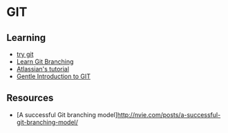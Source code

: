 # GIT

## Learning
- [try git](https://try.github.io/levels/1/challenges/1)
- [Learn Git Branching](http://learngitbranching.js.org/)
- [Atlassian's tutorial](https://www.atlassian.com/git/tutorials/what-is-version-control)
- [Gentle Introduction to GIT](http://www.growingwiththeweb.com/2014/02/a-gentle-introduction-to-git.html)

## Resources
- [A successful Git branching model]http://nvie.com/posts/a-successful-git-branching-model/
